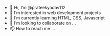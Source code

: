 - 👋 Hi, I’m @prateekyadav112
- 👀 I’m interested in web development projects
- 🌱 I’m currently learning HTML, CSS, Javascript
- 💞️ I’m looking to collaborate on ...
- 📫 How to reach me ...

<!---
prateekyadav112/prateekyadav112 is a ✨ special ✨ repository because its `README.md` (this file) appears on your GitHub profile.
You can click the Preview link to take a look at your changes.
--->
